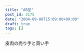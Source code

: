 ```yaml
---
title: "AB型"
post_id: 3175
date: "2004-09-08T15:09:00+09:00"
draft: true
tags: []
---
```



皮肉の売り手と買い手
